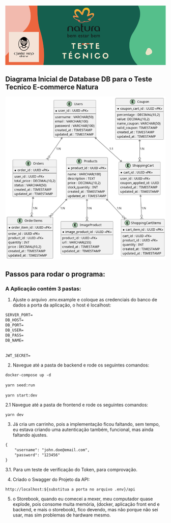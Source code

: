 ![capa teste tecnico](https://raw.githubusercontent.com/jnerydesigner/natura-challenge/main/assets/teste-tecnico-capa.png)

## Diagrama Inicial de Database DB para o Teste Tecnico E-commerce Natura

![db inicial](https://raw.githubusercontent.com/jnerydesigner/natura-challenge/main/backend-natura/out/db/Diagrama%20do%20E-commerce%20da%20Natura.png)

## Passos para rodar o programa:

### A Aplicação contém 3 pastas:

1. Ajuste o arquivo .env.example e coloque as credenciais do banco de dados a porta da aplicação, o host é localhost:

```
SERVER_PORT=
DB_HOST=
DB_PORT=
DB_USER=
DB_PASS=
DB_NAME=


JWT_SECRET=

```

2. Navegue até a pasta de backend e rode os seguintes comandos:

```
docker-compose up -d

yarn seed:run

yarn start:dev

```

2.1 Navegue até a pasta de frontend e rode os seguintes comandos:

```
yarn dev

```

3. Já cria um carrinho, pois a implementação ficou faltando, sem tempo, eu estava criando uma autenticação também, funcional, mas ainda faltando ajustes.

```
{
	"username": "john.doe@email.com",
	"password": "123456"
}

```

3.1. Para um teste de verificação do Token, para comprovação.

4. Criado o Swagger do Projeto da API:

```
http://localhost:${substitua a porta no arquivo .env}/api

```

5. o Storebook, quando eu comecei a mexer, meu computador quase explode, pois consome muita memória, (docker, aplicação front end e backend, e mais o storebook), fico devendo, mas não porque não sei usar, mas sim problemas de hardware mesmo.
